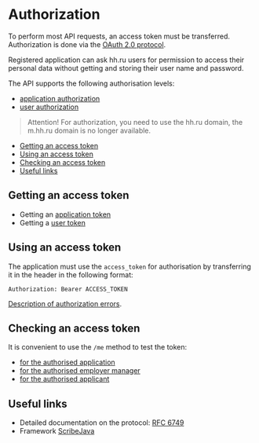 # Authorization

<a name="general"></a>
To perform most API requests, an access token must be transferred.
Authorization is done via the [OAuth 2.0 protocol](#links).

Registered application can ask hh.ru users for permission to access their
personal data without getting and storing their user name and password.

The API supports the following authorisation levels:
* [application authorization](authorization_for_application.md)
* [user authorization](authorization_for_user.md)

> Attention! For authorization, you need to use the hh.ru domain, the m.hh.ru domain is no longer available.

* [Getting an access token](#get-access_token)
* [Using an access token](#use-access_token)
* [Checking an access token](#check-access_token)
* [Useful links](#links)

<a name="get-access_token"></a>
## Getting an access token
* Getting an [application token](authorization_for_application.md#get-client-auth)
* Getting a [user token](authorization_for_user.md#get-auth)

<a name="use-access_token"></a>
## Using an access token

The application must use the `access_token` for authorisation
by transferring it in the header in the following format:

```Authorization: Bearer ACCESS_TOKEN```

[Description of authorization errors](errors.md#oauth).

<a name="check-access_token"></a>
## Checking an access token

It is convenient to use the `/me` method to test the token:

* [for the authorised application](https://api.hh.ru/openapi/en/redoc#tag/Application-info/paths/~1me/get)
* [for the authorised employer manager](https://api.hh.ru/openapi/en/redoc#tag/Employer-info/paths/~1me/get)
* [for the authorised applicant](https://api.hh.ru/openapi/en/redoc#tag/Applicant-info/paths/~1me/get)

<a name="links"></a>
## Useful links

* Detailed documentation on the protocol: [RFC 6749](http://tools.ietf.org/html/rfc6749)
* Framework [ScribeJava](https://github.com/scribejava/scribejava)
